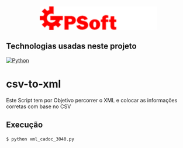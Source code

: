 <p align="center">
  <img src="./img/gpsoft-logo.png" width="320" alt="Logo GPSOFT" /></a>
</p>

## Technologias usadas neste projeto

<a href="https://www.python.org/downloads/" target="_blank"><img src="https://img.shields.io/badge/Python-2C8EBB?style=for-the-badge&logo=yarn&logoColor=white" alt="Python" /></a>

# csv-to-xml
Este Script tem por Objetivo percorrer o XML e colocar as informações corretas com base no CSV

## Execução
```bash
$ python xml_cadoc_3040.py
```
